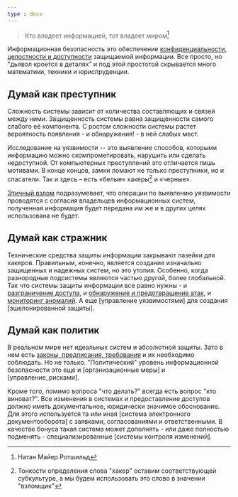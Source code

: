 ```yaml
---
type : docs
---
```

> Кто владеет информацией, тот владеет миром[^1] 

Информационная безопасность это обеспечение [конфиденциальности, целостности и доступности](introduction) защищаемой информации. Все просто, но "дьявол кроется в деталях" и под этой простотой скрывается много математики, техники и юриспруденции.

## Думай как преступник
Сложность системы зависит от количества составляющих и связей между ними. Защищенность системы равна защищенности самого слабого её компонента. С ростом сложности системы растет вероятность появления - и обнаружения! - в ней слабых мест. 

Исследование на уязвимости -- это выявление способов, которыми информацию можно скомпрометировать, нарушить или сделать недоступной. От компьютерных преступлений это отличается лишь мотивами. В конце концов, замки ломают не только преступники, но и спасатели. Так и здесь – есть «белые» хакеры[^2] и «черные». 

[Этичный взлом](pentest) подразумевает, что операции по выявлению уязвимости проводятся с согласия владельцев информационных систем, полученная информация будет передана им же и в других целях использована не будет.

## Думай как стражник
Технические средства защиты информации закрывают лазейки для хакеров. Правильным, конечно, является создание изначально защищенных и надежных систем, но это утопия. Особенно, когда разнородные подсистемы являются частью другой, более глобальной. Так что системы защиты информации все равно нужны - и [разграничение доступа](access_restriction), и [обнаружение и предотвращение атак](IDS-IPS), и [мониторинг аномалий](SIEM). А еще [управление уязвимостями] для создания [эшелонированной защиты].

## Думай как политик
В реальном мире нет идеальных систем и абсолютной защиты. Зато в нем есть [законы, предписания, требования](documentary) и их необходимо соблюдать. Но не только. "Политический" уровень информационной безопасности это еще и [организационные меры] и [управление_рисками]. 

Кроме того, помимо вопроса "что делать?" всегда есть вопрос "кто виноват?". Все изменения в системах и предоставление доступов должно иметь документальное, юридически значимое обоснование. Для этого используется та или иная [система электронного документооборота] с заявками, согласованиями и ответственными. В качестве бонуса такая система может дополнять - или даже полностью подменять - специализированные [системы контроля изменений].

[^1]: Натан Майер Ротшильд
[^2]: Тонкости определения слова "хакер" оставим соответствующей субкультуре, а мы будем использовать это слово в значении "взломщик"